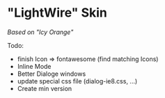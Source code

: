"LightWire" Skin
====================

*Based on "Icy Orange"*

Todo:
- finish Icon => fontawesome (find matching Icons)
- Inline Mode
- Better Dialoge windows
- update special css file (dialog-ie8.css, ...)
- Create min version
